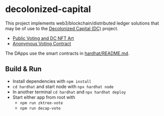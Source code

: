 # decolonized-capital

This project implements web3/blockchain/distributed ledger solutions that may be of use to the [Decolonized Capital (DC)](https://decolonizedcapital.com/) project.

- [Public Voting and DC NFT Art](app/decap-vote/README.md)
- [Anonymous Voting Contract](app/zktree-vote/README.md)

The DApps use the smart contracts in [hardhat/README.md](hardhat/README.md).

## Build & Run

- Install dependencies with `npm install`
- `cd hardhat` and start node with `npx hardhat node`
- In another terminal `cd hardhat` and `npx hardhat deploy`
- Start either app from root with
    - `npm run zktree-vote`
    - `npm run decap-vote`
